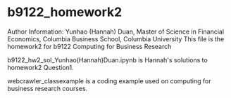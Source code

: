 # b9122_homework2
Author Information: Yunhao (Hannah) Duan, Master of Science in Financial Economics, Columbia Business School, Columbia University
This file is the homework2 for b9122 Computing for Business Research

b9122_hw2_sol_Yunhao(Hannah)Duan.ipynb is Hannah's solutions to homework2 Question1.

webcrawler_classexample is a coding example used on computing for business research courses.
